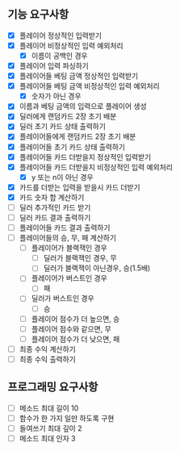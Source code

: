 ## 기능 요구사항

- [x] 플레이어 정상적인 입력받기
- [x] 플레이어 비정상적인 입력 예외처리
    - [x] 이름이 공백인 경우
- [x] 플레이어 입력 파싱하기
- [x] 플레이어들 베팅 금액 정상적인 입력받기
- [x] 플레이어들 베팅 금액 비정상적인 입력 예외처리
    - [x] 숫자가 아닌 경우
- [x] 이름과 베팅 금액의 입력으로 플레이어 생성
- [x] 딜러에게 랜덤카드 2장 초기 배분
- [x] 딜러 초기 카드 상태 출력하기
- [x] 플레이어들에게 랜덤카드 2장 초기 배분
- [x] 플레이어들 초기 카드 상태 출력하기
- [x] 플레이어들 카드 더받을지 정상적인 입력받기
- [x] 플레이어들 카드 더받을지 비정상적인 입력 예외처리
    - [x] y 또는 n이 아닌 경우
- [x] 카드를 더받는 입력을 받을시 카드 더받기
- [x] 카드 숫자 합 계산하기
- [ ] 딜러 추가적인 카드 받기
- [ ] 딜러 카드 결과 출력하기
- [ ] 플레이어들 카드 결과 출력하기
- [ ] 플레이어들의 승, 무, 패 계산하기
    - [ ] 플레이어가 블랙잭인 경우
        - [ ] 딜러가 블랙잭인 경우, 무
        - [ ] 딜러가 블랙잭이 아닌경우, 승(1.5배)
    - [ ] 플레이어가 버스트인 경우
        - [ ] 패
    - [ ] 딜러가 버스트인 경우
        - [ ] 승
    - [ ] 플레이어 점수가 더 높으면, 승
    - [ ] 플레이어 점수와 같으면, 무
    - [ ] 플레이어 점수가 더 낮으면, 패
- [ ] 최종 수익 계산하기
- [ ] 최종 수익 출력하기

## 프로그래밍 요구사항

- [ ] 메소드 최대 길이 10
- [ ] 함수가 한 가지 일만 하도록 구현
- [ ] 들여쓰기 최대 깊이 2
- [ ] 메소드 최대 인자 3